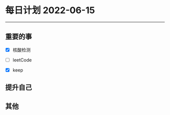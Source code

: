 #  每日计划 2022-06-15
---
## 重要的事
- [x]  核酸检测
- [ ]  leetCode
- [x]  keep



## 提升自己

  



## 其他









